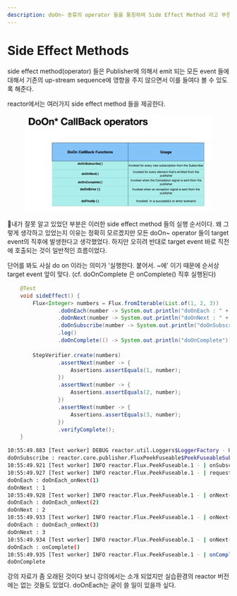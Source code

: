```yaml
---
description: doOn~ 종류의 operator 들을 통칭하여 Side Effect Method 라고 부른다. 이를 알아본다.
---
```


# Side Effect Methods

side effect method(operator) 들은 Publisher에 의해서 emit 되는 모든 event 들에 대해서 기존의 up-stream sequence에 영향을 주지 않으면서 이를 들여다 볼 수 있도록 해준다.

reactor에서는 여러가지 side effect method 들을 제공한다.

<figure><img src="../../.gitbook/assets/image (31) (1).png" alt=""><figcaption></figcaption></figure>

내가 잘못 알고 있었던 부분은 이러한 side effect method 들의 실행 순서이다. 왜 그렇게 생각하고 있었는지 이유는 정확히 모르겠지만 모든 doOn\~ operator 들이 target event의 직후에 발생한다고 생각했었다. 하지만 오히려 반대로 target event 바로 직전에 호출되는 것이 일반적인 흐름이었다.

단어를 봐도 사실 do on 이라는 의미가 '실행한다. 붙어서. \~에' 이기 때문에 순서상 target event 앞이 맞다. (cf. doOnComplete 은 onComplete() 직후 실행된다)

```java
    @Test
    void sideEffect() {
        Flux<Integer> numbers = Flux.fromIterable(List.of(1, 2, 3))
                .doOnEach(number -> System.out.println("doOnEach : " + number))
                .doOnNext(number -> System.out.println("doOnNext : " + number))
                .doOnSubscribe(number -> System.out.println("doOnSubscribe : " + number))
                .log()
                .doOnComplete(() -> System.out.println("doOnComplete"));

        StepVerifier.create(numbers)
                .assertNext(number -> {
                    Assertions.assertEquals(1, number);
                })
                .assertNext(number -> {
                    Assertions.assertEquals(2, number);
                })
                .assertNext(number -> {
                    Assertions.assertEquals(3, number);
                })
                .verifyComplete();
    }
```

```bash
10:55:49.883 [Test worker] DEBUG reactor.util.Loggers$LoggerFactory - Using Slf4j logging framework
doOnSubscribe : reactor.core.publisher.FluxPeekFuseable$PeekFuseableSubscriber@2b5f4d54
10:55:49.921 [Test worker] INFO reactor.Flux.PeekFuseable.1 - | onSubscribe([Fuseable] FluxPeekFuseable.PeekFuseableSubscriber)
10:55:49.927 [Test worker] INFO reactor.Flux.PeekFuseable.1 - | request(unbounded)
doOnEach : doOnEach_onNext(1)
doOnNext : 1
10:55:49.928 [Test worker] INFO reactor.Flux.PeekFuseable.1 - | onNext(1)
doOnEach : doOnEach_onNext(2)
doOnNext : 2
10:55:49.933 [Test worker] INFO reactor.Flux.PeekFuseable.1 - | onNext(2)
doOnEach : doOnEach_onNext(3)
doOnNext : 3
10:55:49.934 [Test worker] INFO reactor.Flux.PeekFuseable.1 - | onNext(3)
doOnEach : onComplete()
10:55:49.935 [Test worker] INFO reactor.Flux.PeekFuseable.1 - | onComplete()
doOnComplete

```

강의 자료가 좀 오래된 것이다 보니 강의에서는 소개 되었지만 실습환경의 reactor 버전에는 없는 것들도 있었다. doOnEach는 굳이 쓸 일이 있을까 싶다.
